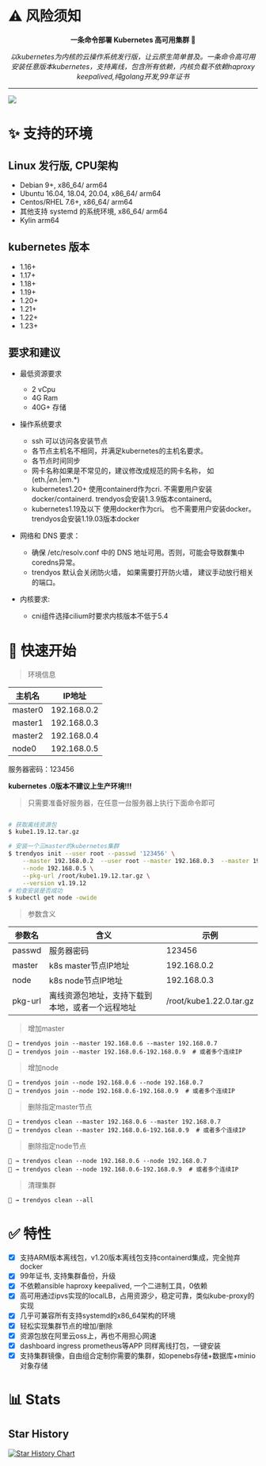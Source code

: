 # ⚠️ 风险须知


<a href="https://trackgit.com">
</a>


<div align="center">
  <p>
    <b>一条命令部署 Kubernetes 高可用集群 👋</b>
  </p>
  <p>
     <i>以kubernetes为内核的云操作系统发行版，让云原生简单普及。一条命令高可用安装任意版本kubernetes，支持离线，包含所有依赖，内核负载不依赖haproxy keepalived,纯golang开发,99年证书</i>
  </p>
  <p>


  </p>
</div>

---


![](docs/images/arch.png)

# ✨ 支持的环境

## Linux 发行版, CPU架构

- Debian 9+,  x86_64/ arm64
- Ubuntu 16.04, 18.04, 20.04,  x86_64/ arm64
- Centos/RHEL 7.6+,  x86_64/ arm64
- 其他支持 systemd 的系统环境,  x86_64/ arm64
- Kylin arm64

## kubernetes 版本

- 1.16+
- 1.17+
- 1.18+
- 1.19+
- 1.20+
- 1.21+
- 1.22+
- 1.23+


## 要求和建议

- 最低资源要求
   - 2 vCpu
   - 4G Ram
   - 40G+ 存储

- 操作系统要求
   - ssh 可以访问各安装节点
   - 各节点主机名不相同，并满足kubernetes的主机名要求。
   - 各节点时间同步
   - 网卡名称如果是不常见的，建议修改成规范的网卡名称， 如(eth.*|en.*|em.*)
   - kubernetes1.20+ 使用containerd作为cri. 不需要用户安装docker/containerd. trendyos会安装1.3.9版本containerd。
   - kubernetes1.19及以下 使用docker作为cri。 也不需要用户安装docker。 trendyos会安装1.19.03版本docker
 - 网络和 DNS 要求：
   - 确保 /etc/resolv.conf 中的 DNS 地址可用。否则，可能会导致群集中coredns异常。
   - trendyos 默认会关闭防火墙， 如果需要打开防火墙， 建议手动放行相关的端口。
 - 内核要求:
   - cni组件选择cilium时要求内核版本不低于5.4

# 🚀 快速开始

> 环境信息

主机名|IP地址
---|---
master0|192.168.0.2
master1|192.168.0.3
master2|192.168.0.4
node0|192.168.0.5

服务器密码：123456

**kubernetes .0版本不建议上生产环境!!!**

> 只需要准备好服务器，在任意一台服务器上执行下面命令即可

```sh

# 获取离线资源包
$ kube1.19.12.tar.gz

# 安装一个三master的kubernetes集群
$ trendyos init --user root --passwd '123456' \
	--master 192.168.0.2  --user root --master 192.168.0.3  --master 192.168.0.4  \
	--node 192.168.0.5 \
	--pkg-url /root/kube1.19.12.tar.gz \
	--version v1.19.12
# 检查安装是否成功
$ kubectl get node -owide
```

> 参数含义

参数名|含义|示例
---|---|---
passwd|服务器密码|123456
master|k8s master节点IP地址| 192.168.0.2
node|k8s node节点IP地址|192.168.0.3
pkg-url|离线资源包地址，支持下载到本地，或者一个远程地址|/root/kube1.22.0.tar.gz

> 增加master

```shell script
🐳 → trendyos join --master 192.168.0.6 --master 192.168.0.7
🐳 → trendyos join --master 192.168.0.6-192.168.0.9  # 或者多个连续IP
```

> 增加node

```shell script
🐳 → trendyos join --node 192.168.0.6 --node 192.168.0.7
🐳 → trendyos join --node 192.168.0.6-192.168.0.9  # 或者多个连续IP
```
> 删除指定master节点

```shell script
🐳 → trendyos clean --master 192.168.0.6 --master 192.168.0.7
🐳 → trendyos clean --master 192.168.0.6-192.168.0.9  # 或者多个连续IP
```

> 删除指定node节点

```shell script
🐳 → trendyos clean --node 192.168.0.6 --node 192.168.0.7
🐳 → trendyos clean --node 192.168.0.6-192.168.0.9  # 或者多个连续IP
```

> 清理集群

```shell script
🐳 → trendyos clean --all
```

# ✅ 特性

- [x] 支持ARM版本离线包，v1.20版本离线包支持containerd集成，完全抛弃docker
- [x] 99年证书, 支持集群备份，升级
- [x] 不依赖ansible haproxy keepalived, 一个二进制工具，0依赖
- [x] 高可用通过ipvs实现的localLB，占用资源少，稳定可靠，类似kube-proxy的实现
- [x] 几乎可兼容所有支持systemd的x86_64架构的环境
- [x] 轻松实现集群节点的增加/删除
- [x] 资源包放在阿里云oss上，再也不用担心网速
- [x] dashboard ingress prometheus等APP 同样离线打包，一键安装
- [x] 支持集群镜像，自由组合定制你需要的集群，如openebs存储+数据库+minio对象存储

# 📊 Stats

## Star History

[![Star History Chart](https://api.star-history.com/svg?repos=zhuhuahua168/trendyos&type=Date)](https://star-history.com/#zhuhuahua168/trendyos&Date)
